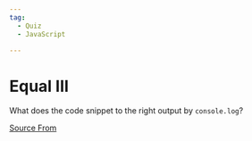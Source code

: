 ```yaml
---
tag:
  - Quiz
  - JavaScript

---
```

  
# Equal III

What does the code snippet to the right output by `console.log`?


[Source From](https://bigfrontend.dev/quiz/equal-iii)

  